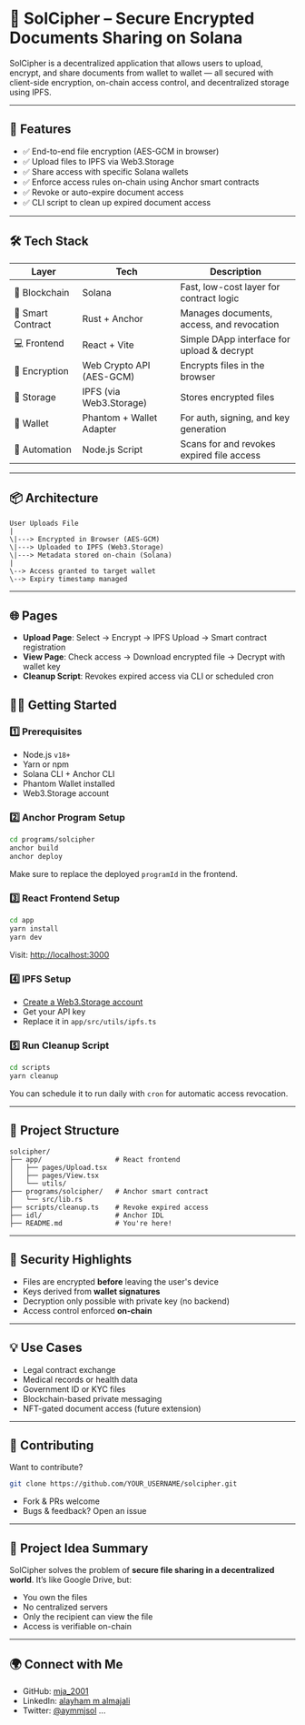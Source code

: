 # 🔐 SolCipher – Secure Encrypted Documents Sharing on Solana
SolCipher is a decentralized application that allows users to upload, encrypt, and share documents from wallet to wallet — all secured with client-side encryption, on-chain access control, and decentralized storage using IPFS.

---

## 🚀 Features

- ✅ End-to-end file encryption (AES-GCM in browser)
- ✅ Upload files to IPFS via Web3.Storage
- ✅ Share access with specific Solana wallets
- ✅ Enforce access rules on-chain using Anchor smart contracts
- ✅ Revoke or auto-expire document access
- ✅ CLI script to clean up expired document access

---

## 🛠️ Tech Stack

| Layer           | Tech                      | Description                                  |
|----------------|---------------------------|----------------------------------------------|
| 🔗 Blockchain   | Solana                    | Fast, low-cost layer for contract logic      |
| 📜 Smart Contract | Rust + Anchor            | Manages documents, access, and revocation    |
| 💻 Frontend     | React + Vite              | Simple DApp interface for upload & decrypt   |
| 🔐 Encryption   | Web Crypto API (AES-GCM)  | Encrypts files in the browser                |
| 💾 Storage      | IPFS (via Web3.Storage)   | Stores encrypted files                       |
| 👛 Wallet       | Phantom + Wallet Adapter  | For auth, signing, and key generation        |
| 🔁 Automation   | Node.js Script            | Scans for and revokes expired file access    |

---

## 📦 Architecture

```
User Uploads File
|
\|---> Encrypted in Browser (AES-GCM)
\|---> Uploaded to IPFS (Web3.Storage)
\|---> Metadata stored on-chain (Solana)
|
\--> Access granted to target wallet
\--> Expiry timestamp managed
```

---

## 🌐 Pages

- **Upload Page**: Select → Encrypt → IPFS Upload → Smart contract registration  
- **View Page**: Check access → Download encrypted file → Decrypt with wallet key  
- **Cleanup Script**: Revokes expired access via CLI or scheduled cron

## 🧑‍💻 Getting Started

### 1️⃣ Prerequisites

- Node.js `v18+`
- Yarn or npm
- Solana CLI + Anchor CLI
- Phantom Wallet installed
- Web3.Storage account

### 2️⃣ Anchor Program Setup

```bash
cd programs/solcipher
anchor build
anchor deploy
```

Make sure to replace the deployed `programId` in the frontend.

### 3️⃣ React Frontend Setup

```bash
cd app
yarn install
yarn dev
```

Visit: [http://localhost:3000](http://localhost:3000)

### 4️⃣ IPFS Setup

- [Create a Web3.Storage account](https://web3.storage)
- Get your API key
- Replace it in `app/src/utils/ipfs.ts`

### 5️⃣ Run Cleanup Script

```bash
cd scripts
yarn cleanup
```

You can schedule it to run daily with `cron` for automatic access revocation.

---

## 📂 Project Structure

```
solcipher/
├── app/                  # React frontend
│   ├── pages/Upload.tsx
│   ├── pages/View.tsx
│   └── utils/
├── programs/solcipher/   # Anchor smart contract
│   └── src/lib.rs
├── scripts/cleanup.ts    # Revoke expired access
├── idl/                  # Anchor IDL
├── README.md             # You're here!
```

---

## 🔐 Security Highlights

- Files are encrypted **before** leaving the user's device
- Keys derived from **wallet signatures**
- Decryption only possible with private key (no backend)
- Access control enforced **on-chain**

---

## 💡 Use Cases

- Legal contract exchange
- Medical records or health data
- Government ID or KYC files
- Blockchain-based private messaging
- NFT-gated document access (future extension)

---

## 💬 Contributing

Want to contribute?

```bash
git clone https://github.com/YOUR_USERNAME/solcipher.git
```

- Fork & PRs welcome
- Bugs & feedback? Open an issue

---

## 🧠 Project Idea Summary

SolCipher solves the problem of **secure file sharing in a decentralized world**. It’s like Google Drive, but:

- You own the files
- No centralized servers
- Only the recipient can view the file
- Access is verifiable on-chain
  
---

## 🌍 Connect with Me

- GitHub: [mja_2001](https://github.com/mja2001)
- LinkedIn: [alayham m almajali](http://www.linkedin.com/in/alayham-m-almajali-343286278)
- Twitter: [@aymmjsol](https://twitter.com/aymmj2001)
...
